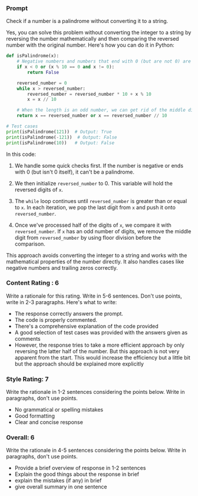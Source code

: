 ### Prompt
Check if a number is a palindrome without converting it to a string.


Yes, you can solve this problem without converting the integer to a string by reversing the number mathematically and then comparing the reversed number with the original number. Here's how you can do it in Python:

```python
def isPalindrome(x):
    # Negative numbers and numbers that end with 0 (but are not 0) are not palindromes
    if x < 0 or (x % 10 == 0 and x != 0):
        return False

    reversed_number = 0
    while x > reversed_number:
        reversed_number = reversed_number * 10 + x % 10
        x = x // 10

    # When the length is an odd number, we can get rid of the middle digit by reversed_number // 10
    return x == reversed_number or x == reversed_number // 10

# Test cases
print(isPalindrome(121))  # Output: True
print(isPalindrome(-121))  # Output: False
print(isPalindrome(10))   # Output: False
```

In this code:

1. We handle some quick checks first. If the number is negative or ends with 0 (but isn't 0 itself), it can't be a palindrome.

2. We then initialize `reversed_number` to 0. This variable will hold the reversed digits of `x`.

3. The `while` loop continues until `reversed_number` is greater than or equal to `x`. In each iteration, we pop the last digit from `x` and push it onto `reversed_number`.

4. Once we've processed half of the digits of `x`, we compare it with `reversed_number`. If `x` has an odd number of digits, we remove the middle digit from `reversed_number` by using floor division before the comparison.

This approach avoids converting the integer to a string and works with the mathematical properties of the number directly. It also handles cases like negative numbers and trailing zeros correctly.



### Content Rating : 6
Write a rationale for this rating. Write in 5-6 sentences. Don't use points, write in 2-3 paragraphs. Here's what to write:
- The response correctly answers the prompt.
- The code is properly commented.
- There's a comprehensive explanation of the code provided
- A good selection of test cases was provided with the answers given as comments
-  However, the response tries to take a more efficient approach by only reversing the latter half of the number. But this approach is not very apparent from the start. This would increase the efficiency but a little bit but the approach should be explained more explicitly


### Style Rating: 7
Write the rationale in 1-2 sentences considering the points below. Write in paragraphs, don't use points. 
- No grammatical or spelling mistakes
- Good formatting
- Clear and concise response

### Overall: 6
Write the rationale in 4-5 sentences considering the points below. Write in paragraphs, don't use points. 
- Provide a brief overview of response in 1-2 sentences
- Explain the good things about the response in brief
- explain the mistakes (if any) in brief
- give overall summary in one sentence


